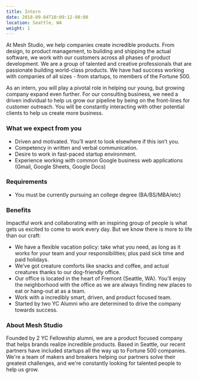 ```yaml
---
title: Intern
date: 2018-09-04T10:09:12-08:00
location: Seattle, WA
weight: 1
---
```


At Mesh Studio, we help companies create incredible products. From design, to product management, to building and shipping the actual software, we work with our customers across all phases of product development. We are a group of talented and creative professionals that are passionate building world-class products. We have had success working with companies of all sizes - from startups, to members of the Fortune 500.
 
As an intern, you will play a pivotal role in helping our young, but growing company expand even further. For our consulting business, we need a driven individual to help us grow our pipeline by being on the front-lines for customer outreach. You will be constantly interacting with other potential clients to help us create more business.

### What we expect from you
- Driven and motivated. You’ll want to look elsewhere if this isn’t you.
- Competency in written and verbal communication.
- Desire to work in fast-paced startup environment.
- Experience working with common Google business web applications (Gmail, Google Sheets, Google Docs)

### Requirements
- You must be currently pursuing an college degree (BA/BS/MBA/etc)

### Benefits
Impactful work and collaborating with an inspiring group of people is what gets us excited to come to work every day. But we know there is more to life than our craft:

- We have a flexible vacation policy: take what you need, as long as it works for your team and your responsibilities; plus paid sick time and paid holidays.
- We’ve got creature comforts like snacks and coffee, and actual creatures thanks to our dog-friendly office.
- Our office is located in the heart of Fremont (Seattle, WA). You’ll enjoy the neighborhood with the office as we are always finding new places to eat or hang-out at as a team.
- Work with a incredibly smart, driven, and product focused team.
- Started by two YC Alumni who are determined to drive the company towards success.

### About Mesh Studio
Founded by 2 YC Fellowship alumni, we are a product focused company that helps brands realize incredible products. Based in Seattle, our recent partners have included startups all the way up to Fortune 500 companies. We're a team of makers and breakers helping our partners solve their greatest challenges, and we're constantly looking for talented people to help us grow.